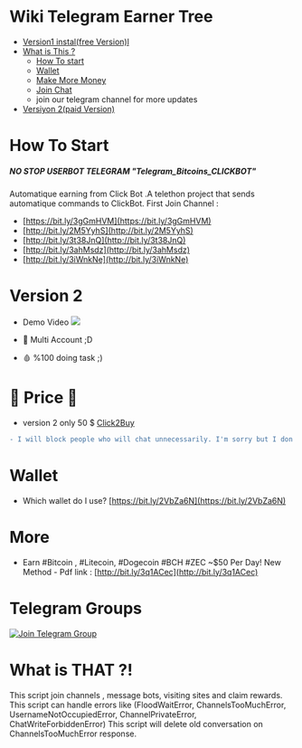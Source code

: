 # Wiki Telegram Earner Tree
 * [Version1 instal(free Version)l](https://github.com/yuceltoluyag/telegram-bot-for-bitcoin/tree/main/v1#install-v1)
 * [What is This ?](https://github.com/yuceltoluyag/telegram-bot-for-bitcoin#what-is-that-)
   * [How To start](https://github.com/yuceltoluyag/telegram-bot-for-bitcoin#how-to-start)
   * [Wallet](https://github.com/yuceltoluyag/telegram-bot-for-bitcoin#wallet)
   * [Make More Money](https://github.com/yuceltoluyag/telegram-bot-for-bitcoin#wallet)
   * [Join Chat](https://github.com/yuceltoluyag/telegram-bot-for-bitcoin#telegram-groups)
   - join our telegram channel for more updates
 * [Versiyon 2(paid Version)](https://github.com/yuceltoluyag/telegram-bot-for-bitcoin#version-2)



# How To Start
##### NO STOP USERBOT TELEGRAM  "Telegram_Bitcoins_CLICKBOT"

Automatique earning from Click Bot .A telethon project that sends automatique commands to ClickBot.
First Join Channel :

 - [https://bit.ly/3gGmHVM](https://bit.ly/3gGmHVM)
 - [http://bit.ly/2M5YyhS](http://bit.ly/2M5YyhS)
 - [http://bit.ly/3t38JnQ](http://bit.ly/3t38JnQ)
 - [http://bit.ly/3ahMsdz](http://bit.ly/3ahMsdz)
 - [http://bit.ly/3iWnkNe](http://bit.ly/3iWnkNe)

# Version 2
* Demo Video
[![](http://img.youtube.com/vi/0xWzJtYf7fc/0.jpg)](http://www.youtube.com/watch?v=0xWzJtYf7fc "")

* 💉 Multi Account ;D
* 🩸  %100 doing task ;)

# 🤩 Price 🤩

* version 2 only  50 $  [Click2Buy](https://t.me/adamcoder)

```diff
- I will block people who will chat unnecessarily. I'm sorry but I don't have time for you. This is just a shopping profile
```

# Wallet
* Which wallet do I use?
  [https://bit.ly/2VbZa6N](https://bit.ly/2VbZa6N)

# More
* Earn #Bitcoin
, #Litecoin, #Dogecoin #BCH #ZEC ~$50 Per Day! New Method - Pdf link : [http://bit.ly/3q1ACec](http://bit.ly/3q1ACec)



# Telegram Groups

[![Join Telegram Group](https://img.shields.io/badge/telegram-Money--Talks-green?style=for-the-badge&logo=telegram)](https://t.me/EarnCoinPerDay)


# What is THAT ?!
This script join channels , message bots, visiting sites and claim rewards.
This script can handle errors like (FloodWaitError, ChannelsTooMuchError, UsernameNotOccupiedError, ChannelPrivateError, ChatWriteForbiddenError)
This script will delete old conversation on ChannelsTooMuchError response.

